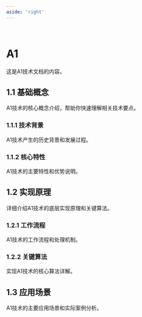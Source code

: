 ```yaml
---
aside: 'right'
---
```


<br>

# A1

这是A1技术文档的内容。

## 1.1 基础概念

A1技术的核心概念介绍，帮助你快速理解相关技术要点。

### 1.1.1 技术背景

A1技术产生的历史背景和发展过程。

### 1.1.2 核心特性

A1技术的主要特性和优势说明。

## 1.2 实现原理

详细介绍A1技术的底层实现原理和关键算法。

### 1.2.1 工作流程

A1技术的工作流程和处理机制。

### 1.2.2 关键算法

实现A1技术的核心算法详解。

## 1.3 应用场景

A1技术的主要应用场景和实际案例分析。 